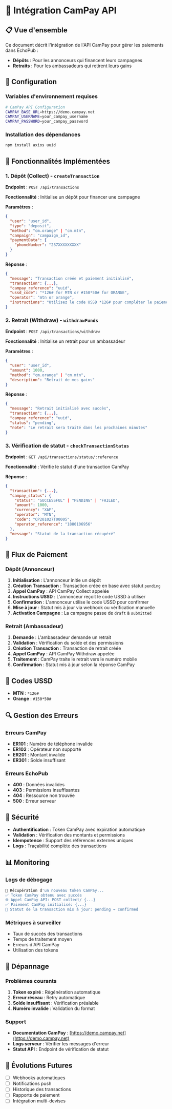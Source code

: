 # 🔄 Intégration CamPay API

## 📋 Vue d'ensemble

Ce document décrit l'intégration de l'API CamPay pour gérer les paiements dans EchoPub :
- **Dépôts** : Pour les annonceurs qui financent leurs campagnes
- **Retraits** : Pour les ambassadeurs qui retirent leurs gains

## 🔧 Configuration

### Variables d'environnement requises

```bash
# CamPay API Configuration
CAMPAY_BASE_URL=https://demo.campay.net
CAMPAY_USERNAME=your_campay_username
CAMPAY_PASSWORD=your_campay_password
```

### Installation des dépendances

```bash
npm install axios uuid
```

## 🚀 Fonctionnalités Implémentées

### 1. Dépôt (Collect) - `createTransaction`

**Endpoint** : `POST /api/transactions`

**Fonctionnalité** : Initialise un dépôt pour financer une campagne

**Paramètres** :
```json
{
  "user": "user_id",
  "type": "deposit",
  "method": "cm.orange" | "cm.mtn",
  "campaign": "campaign_id",
  "paymentData": {
    "phoneNumber": "237XXXXXXXXX"
  }
}
```

**Réponse** :
```json
{
  "message": "Transaction créée et paiement initialisé",
  "transaction": {...},
  "campay_reference": "uuid",
  "ussd_code": "*126# for MTN or #150*50# for ORANGE",
  "operator": "mtn or orange",
  "instructions": "Utilisez le code USSD *126# pour compléter le paiement"
}
```

### 2. Retrait (Withdraw) - `withdrawFunds`

**Endpoint** : `POST /api/transactions/withdraw`

**Fonctionnalité** : Initialise un retrait pour un ambassadeur

**Paramètres** :
```json
{
  "user": "user_id",
  "amount": 1000,
  "method": "cm.orange" | "cm.mtn",
  "description": "Retrait de mes gains"
}
```

**Réponse** :
```json
{
  "message": "Retrait initialisé avec succès",
  "transaction": {...},
  "campay_reference": "uuid",
  "status": "pending",
  "note": "Le retrait sera traité dans les prochaines minutes"
}
```

### 3. Vérification de statut - `checkTransactionStatus`

**Endpoint** : `GET /api/transactions/status/:reference`

**Fonctionnalité** : Vérifie le statut d'une transaction CamPay

**Réponse** :
```json
{
  "transaction": {...},
  "campay_status": {
    "status": "SUCCESSFUL" | "PENDING" | "FAILED",
    "amount": 1000,
    "currency": "XAF",
    "operator": "MTN",
    "code": "CP201027T00005",
    "operator_reference": "1880106956"
  },
  "message": "Statut de la transaction récupéré"
}
```

## 🔄 Flux de Paiement

### Dépôt (Annonceur)

1. **Initialisation** : L'annonceur initie un dépôt
2. **Création Transaction** : Transaction créée en base avec statut `pending`
3. **Appel CamPay** : API CamPay Collect appelée
4. **Instructions USSD** : L'annonceur reçoit le code USSD à utiliser
5. **Confirmation** : L'annonceur utilise le code USSD pour confirmer
6. **Mise à jour** : Statut mis à jour via webhook ou vérification manuelle
7. **Activation Campagne** : La campagne passe de `draft` à `submitted`

### Retrait (Ambassadeur)

1. **Demande** : L'ambassadeur demande un retrait
2. **Validation** : Vérification du solde et des permissions
3. **Création Transaction** : Transaction de retrait créée
4. **Appel CamPay** : API CamPay Withdraw appelée
5. **Traitement** : CamPay traite le retrait vers le numéro mobile
6. **Confirmation** : Statut mis à jour selon la réponse CamPay

## 📱 Codes USSD

- **MTN** : `*126#`
- **Orange** : `#150*50#`

## 🔍 Gestion des Erreurs

### Erreurs CamPay

- **ER101** : Numéro de téléphone invalide
- **ER102** : Opérateur non supporté
- **ER201** : Montant invalide
- **ER301** : Solde insuffisant

### Erreurs EchoPub

- **400** : Données invalides
- **403** : Permissions insuffisantes
- **404** : Ressource non trouvée
- **500** : Erreur serveur

## 🔐 Sécurité

- **Authentification** : Token CamPay avec expiration automatique
- **Validation** : Vérification des montants et permissions
- **Idempotence** : Support des références externes uniques
- **Logs** : Traçabilité complète des transactions

## 📊 Monitoring

### Logs de débogage

```bash
🔄 Récupération d'un nouveau token CamPay...
✅ Token CamPay obtenu avec succès
🌐 Appel CamPay API: POST collect/ {...}
✅ Paiement CamPay initialisé: {...}
🔄 Statut de la transaction mis à jour: pending → confirmed
```

### Métriques à surveiller

- Taux de succès des transactions
- Temps de traitement moyen
- Erreurs d'API CamPay
- Utilisation des tokens

## 🚨 Dépannage

### Problèmes courants

1. **Token expiré** : Régénération automatique
2. **Erreur réseau** : Retry automatique
3. **Solde insuffisant** : Vérification préalable
4. **Numéro invalide** : Validation du format

### Support

- **Documentation CamPay** : [https://demo.campay.net](https://demo.campay.net)
- **Logs serveur** : Vérifier les messages d'erreur
- **Statut API** : Endpoint de vérification de statut

## 🔮 Évolutions Futures

- [ ] Webhooks automatiques
- [ ] Notifications push
- [ ] Historique des transactions
- [ ] Rapports de paiement
- [ ] Intégration multi-devises
